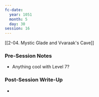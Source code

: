 ```yaml
---
fc-date:
  year: 1051
  month: 5
  day: 30
session: 16
---
```

[[2-04. Mystic Glade and Vvaraak's Cave]]

### Pre-Session Notes

* Anything cool with Level 7?

### Post-Session Write-Up

* 
